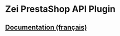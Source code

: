 Zei PrestaShop API Plugin
=========================

[Documentation (français)](https://docs.zei-world.com/#pluginsPrestaShop_fr)
----------------------------------------------------------------------------
